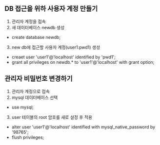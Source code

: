 ## DB 접근을 위하 사용자 계정 만들기

1. 관리자 계정을 접속
2. 새 데이터베이스 newdb 생성
  - create database newdb;
3. new db에 접근할 사용자 계정(user1:pwd1) 생성
  - creaet user 'user1'@'localhost' identified by 'pwd1';
  - grant all privileges on newdb.* to 'user1'@'localhost' with grant option;

## 관리자 비밀번호 변경하기
1. 관리자 계정으로 접속
2. mysql 데이터베이스 선택
  - use mysql;
3. user 테이블의 root 암호를 새로 설정 후 적용
  - alter user 'user1'@'localhost' identified with mysql_native_password by '98765';
  - flush privileges;
